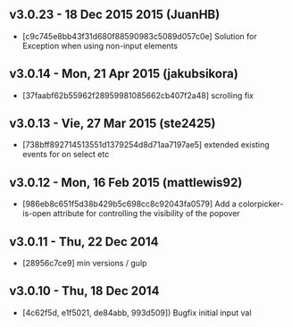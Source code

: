 v3.0.23 - 18 Dec 2015 2015 (JuanHB)
---------------------------------------

- [c9c745e8bb43f31d680f88590983c5089d057c0e] Solution for Exception when using non-input elements

v3.0.14 - Mon, 21 Apr 2015 (jakubsikora)
---------------------------------------

- [37faabf62b55962f28959981085662cb407f2a48] scrolling fix

v3.0.13 - Vie, 27 Mar 2015 (ste2425)
---------------------------------------

- [738bff892714513551d1379254d8d71aa7197ae5] extended existing events for on select etc

v3.0.12 - Mon, 16 Feb 2015 (mattlewis92)
---------------------------------------

- [986eb8c651f5d38b429b5c698cc8c92043fa0579] Add a colorpicker-is-open attribute for controlling the visibility of the popover

v3.0.11 - Thu, 22 Dec 2014
---------------------------------------

- [28956c7ce9] min versions / gulp

v3.0.10 - Thu, 18 Dec 2014
---------------------------------------

- [4c62f5d, e1f5021, de84abb, 993d509]) Bugfix initial input val
